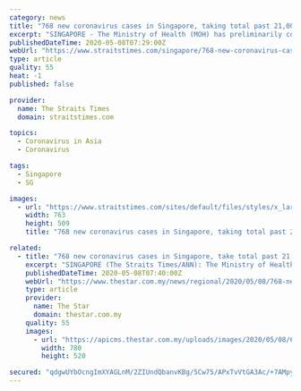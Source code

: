 ```yaml
---
category: news
title: "768 new coronavirus cases in Singapore, taking total past 21,000"
excerpt: "SINGAPORE - The Ministry of Health (MOH) has preliminarily confirmed 768 new Covid-19 cases in Singapore as of Friday noon (May 8), taking the total count to 21,707.. Read more at straitstimes.com."
publishedDateTime: 2020-05-08T07:29:00Z
webUrl: "https://www.straitstimes.com/singapore/768-new-coronavirus-cases-in-singapore-taking-total-past-21000"
type: article
quality: 55
heat: -1
published: false

provider:
  name: The Straits Times
  domain: straitstimes.com

topics:
  - Coronavirus in Asia
  - Coronavirus

tags:
  - Singapore
  - SG

images:
  - url: "https://www.straitstimes.com/sites/default/files/styles/x_large/public/articles/2020/05/08/hzdorm0508a.jpg?itok=GFam_wU_"
    width: 763
    height: 509
    title: "768 new coronavirus cases in Singapore, taking total past 21,000"

related:
  - title: "768 new coronavirus cases in Singapore, take total past 21,000"
    excerpt: "SINGAPORE (The Straits Times/ANN): The Ministry of Health (MOH) has preliminarily confirmed 768 new Covid-19 cases in Singapore as of Friday noon (May 8), taking the total count to 21,707."
    publishedDateTime: 2020-05-08T07:40:00Z
    webUrl: "https://www.thestar.com.my/news/regional/2020/05/08/768-new-coronavirus-cases-in-singapore-take-total-past-21000"
    type: article
    provider:
      name: The Star
      domain: thestar.com.my
    quality: 55
    images:
      - url: "https://apicms.thestar.com.my/uploads/images/2020/05/08/674028.jpg"
        width: 780
        height: 520

secured: "qdgwUYbOcngImXYAGLnM/2ZIUndQbanvKBg/5Cw75/APxTvVtGA3Ac/+7AMpySxm5noSbC5Cm8DelBPsyKfBHUSG2whqWq5gc+q3uFIWajCMiiFpJkZ+CjDkQjpdCAAiRxN5aZZJDpY8bF12KlE23uJdiTG0Xe6BgCCuu6OU7dvgBC7nbEgEoHSFhx7Yj74LupCVQ8niR3NGyBGbrVOvtJSFC+3PfNqO72ydhbyEIaNqNsp8CQk4rRxBeUngANX32oyYg0q291HgrX99syaGatIzr+HdlZ1hq9oHXwhYwt/0m65dvBh1C8AZ5ezK1OO4;JP/Yc1xmPupno4Ac85Oj9g=="
---
```


